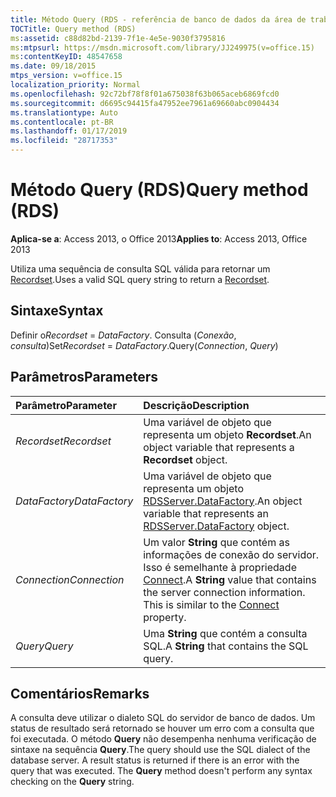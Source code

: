```yaml
---
title: Método Query (RDS - referência de banco de dados da área de trabalho do Access)
TOCTitle: Query method (RDS)
ms:assetid: c88d82bd-2139-7f1e-4e5e-9030f3795816
ms:mtpsurl: https://msdn.microsoft.com/library/JJ249975(v=office.15)
ms:contentKeyID: 48547658
ms.date: 09/18/2015
mtps_version: v=office.15
localization_priority: Normal
ms.openlocfilehash: 92c72bf78f8f01a675038f63b065aceb6869fcd0
ms.sourcegitcommit: d6695c94415fa47952ee7961a69660abc0904434
ms.translationtype: Auto
ms.contentlocale: pt-BR
ms.lasthandoff: 01/17/2019
ms.locfileid: "28717353"
---
```

# <a name="query-method-rds"></a><span data-ttu-id="137c2-102">Método Query (RDS)</span><span class="sxs-lookup"><span data-stu-id="137c2-102">Query method (RDS)</span></span>

<span data-ttu-id="137c2-103">**Aplica-se a**: Access 2013, o Office 2013</span><span class="sxs-lookup"><span data-stu-id="137c2-103">**Applies to**: Access 2013, Office 2013</span></span>

<span data-ttu-id="137c2-104">Utiliza uma sequência de consulta SQL válida para retornar um [Recordset](recordset-object-ado.md).</span><span class="sxs-lookup"><span data-stu-id="137c2-104">Uses a valid SQL query string to return a [Recordset](recordset-object-ado.md).</span></span>

## <a name="syntax"></a><span data-ttu-id="137c2-105">Sintaxe</span><span class="sxs-lookup"><span data-stu-id="137c2-105">Syntax</span></span>

<span data-ttu-id="137c2-106">Definir o*Recordset* = *DataFactory*. Consulta (*Conexão*, *consulta*)</span><span class="sxs-lookup"><span data-stu-id="137c2-106">Set*Recordset* = *DataFactory*.Query(*Connection*, *Query*)</span></span>

## <a name="parameters"></a><span data-ttu-id="137c2-107">Parâmetros</span><span class="sxs-lookup"><span data-stu-id="137c2-107">Parameters</span></span>

|<span data-ttu-id="137c2-108">Parâmetro</span><span class="sxs-lookup"><span data-stu-id="137c2-108">Parameter</span></span>|<span data-ttu-id="137c2-109">Descrição</span><span class="sxs-lookup"><span data-stu-id="137c2-109">Description</span></span>|
|:--------|:----------|
|<span data-ttu-id="137c2-110">*Recordset*</span><span class="sxs-lookup"><span data-stu-id="137c2-110">*Recordset*</span></span> |<span data-ttu-id="137c2-111">Uma variável de objeto que representa um objeto **Recordset**.</span><span class="sxs-lookup"><span data-stu-id="137c2-111">An object variable that represents a **Recordset** object.</span></span>|
|<span data-ttu-id="137c2-112">*DataFactory*</span><span class="sxs-lookup"><span data-stu-id="137c2-112">*DataFactory*</span></span> |<span data-ttu-id="137c2-113">Uma variável de objeto que representa um objeto [RDSServer.DataFactory](datafactory-object-rdsserver.md).</span><span class="sxs-lookup"><span data-stu-id="137c2-113">An object variable that represents an [RDSServer.DataFactory](datafactory-object-rdsserver.md) object.</span></span>|
|<span data-ttu-id="137c2-114">*Connection*</span><span class="sxs-lookup"><span data-stu-id="137c2-114">*Connection*</span></span> |<span data-ttu-id="137c2-p101">Um valor **String** que contém as informações de conexão do servidor. Isso é semelhante à propriedade [Connect](connect-property-rds.md).</span><span class="sxs-lookup"><span data-stu-id="137c2-p101">A **String** value that contains the server connection information. This is similar to the [Connect](connect-property-rds.md) property.</span></span>|
|<span data-ttu-id="137c2-117">*Query*</span><span class="sxs-lookup"><span data-stu-id="137c2-117">*Query*</span></span> |<span data-ttu-id="137c2-118">Uma **String** que contém a consulta SQL.</span><span class="sxs-lookup"><span data-stu-id="137c2-118">A **String** that contains the SQL query.</span></span>|

## <a name="remarks"></a><span data-ttu-id="137c2-119">Comentários</span><span class="sxs-lookup"><span data-stu-id="137c2-119">Remarks</span></span>

<span data-ttu-id="137c2-p102">A consulta deve utilizar o dialeto SQL do servidor de banco de dados. Um status de resultado será retornado se houver um erro com a consulta que foi executada. O método **Query** não desempenha nenhuma verificação de sintaxe na sequência **Query**.</span><span class="sxs-lookup"><span data-stu-id="137c2-p102">The query should use the SQL dialect of the database server. A result status is returned if there is an error with the query that was executed. The **Query** method doesn't perform any syntax checking on the **Query** string.</span></span>

